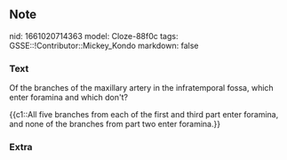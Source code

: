 ## Note
nid: 1661020714363
model: Cloze-88f0c
tags: GSSE::!Contributor::Mickey_Kondo
markdown: false

### Text
Of the branches of the maxillary artery in the infratemporal fossa,
which enter foramina and which don't?
<div>
  {{c1::All five branches from each of the first and third part
  enter foramina, and none of the branches from part two enter
  foramina.}}
</div>

### Extra

